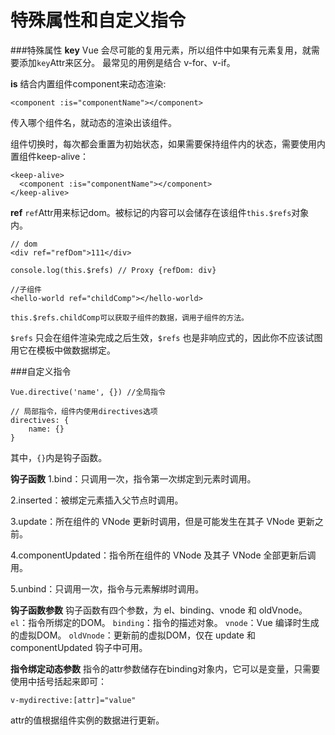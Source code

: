 特殊属性和自定义指令
===================
###特殊属性
**key**
Vue 会尽可能的复用元素，所以组件中如果有元素复用，就需要添加`key`Attr来区分。
最常见的用例是结合 v-for、v-if。

**is**
结合内置组件component来动态渲染:
```
<component :is="componentName"></component>
```
传入哪个组件名，就动态的渲染出该组件。

组件切换时，每次都会重置为初始状态，如果需要保持组件内的状态，需要使用内置组件keep-alive：
```
<keep-alive>
  <component :is="componentName"></component>
</keep-alive>
```

**ref**
`ref`Attr用来标记dom。被标记的内容可以会储存在该组件`this.$refs`对象内。
```
// dom
<div ref="refDom">111</div>

console.log(this.$refs) // Proxy {refDom: div}

//子组件
<hello-world ref="childComp"></hello-world>

this.$refs.childComp可以获取子组件的数据，调用子组件的方法。

```

`$refs` 只会在组件渲染完成之后生效，`$refs` 也是非响应式的，因此你不应该试图用它在模板中做数据绑定。

###自定义指令



    Vue.directive('name', {}) //全局指令

    // 局部指令，组件内使用directives选项
    directives: {
        name: {}
    }

其中，`{}`内是钩子函数。

**钩子函数**
1.bind：只调用一次，指令第一次绑定到元素时调用。

2.inserted：被绑定元素插入父节点时调用。

3.update：所在组件的 VNode 更新时调用，但是可能发生在其子 VNode 更新之前。

4.componentUpdated：指令所在组件的 VNode 及其子 VNode 全部更新后调用。

5.unbind：只调用一次，指令与元素解绑时调用。

**钩子函数参数**
钩子函数有四个参数，为 el、binding、vnode 和 oldVnode。
`el`：指令所绑定的DOM。
`binding`：指令的描述对象。
`vnode`：Vue 编译时生成的虚拟DOM。
`oldVnode`：更新前的虚拟DOM，仅在 update 和 componentUpdated 钩子中可用。

**指令绑定动态参数**
指令的attr参数储存在binding对象内，它可以是变量，只需要使用中括号括起来即可：

    v-mydirective:[attr]="value"
attr的值根据组件实例的数据进行更新。